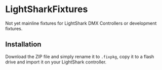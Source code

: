 # LightSharkFixtures
Not yet mainline fixtures for LightShark DMX Controllers or development fixtures.

## Installation
Download the ZIP file and simply rename it to `.fixpkg`, copy it to a flash drive and import it on your LightShark controller.
